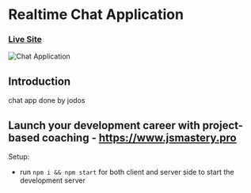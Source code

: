 # Realtime Chat Application

### [Live Site](https://realtime-chat-application.netlify.com)

![Chat Application](https://i.ytimg.com/vi/ZwFA3YMfkoc/maxresdefault.jpg)

## Introduction
chat app done by jodos
## Launch your development career with project-based coaching - https://www.jsmastery.pro

Setup:
- run ```npm i && npm start``` for both client and server side to start the development server
